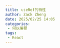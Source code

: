 ```yaml
---
title: useRef的特性
author: Zack Zheng
date: 2025/02/25 14:05
categories:
 - 何以编程
tags:
 - React
---
```



<Suspense>
  <my-codes repo="o-bricks" path="demoCodes/React/react-demo/src/useRefDemo.jsx" lang="js" lazy />
</Suspense>

